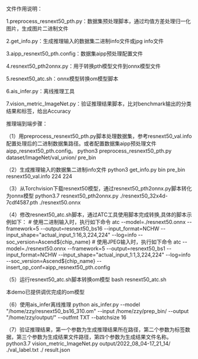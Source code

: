 文件作用说明：

1.preprocess_resnext50_pth.py：数据集预处理脚本，通过均值方差处理归一化图片，生成图片二进制文件

2.get_info.py：生成推理输入的数据集二进制info文件或jpg info文件

3.aipp_resnext50_pth.config：数据集aipp预处理配置文件

4.resnext50_pth2onnx.py：用于转换pth模型文件到onnx模型文件

5.resnext50_atc.sh：onnx模型转换om模型脚本

6.ais_infer.py：离线推理工具

7.vision_metric_ImageNet.py：验证推理结果脚本，比对benchmark输出的分类结果和标签，给出Accuracy



推理端到端步骤：

（1）用preprocess_resnext50_pth.py脚本处理数据集，参考resnext50_val.info配置处理后的二进制数据集路径。或者配置数据集aipp预处理文件aipp_resnext50_pth.config。
    python3 preprocess_resnext50_pth.py dataset/ImageNet/val_union/ pre_bin


（2）生成推理输入的数据集二进制info文件
    python3 get_info.py bin pre_bin resnext50_val.info 224 224

（3）从Torchvision下载resnext50模型，通过resnext50_pth2onnx.py脚本转化为onnx模型
	python3.7 resnext50_pth2onnx.py ./resnext50_32x4d-7cdf4587.pth ./resnext50.onnx


（4）修改resnext50_atc.sh脚本，通过ATC工具使用脚本完成转换,具体的脚本示例如下：
	# 使用二进制输入时，执行如下命令
	atc --model=./resnext50.onnx --framework=5 --output=resnext50_bs16 --input_format=NCHW --input_shape="actual_input_1:16,3,224,224" --log=info --soc_version=Ascend${chip_name}
	# 使用JPEG输入时，执行如下命令
	atc --model=./resnext50.onnx --framework=5 --output=resnext50_bs1 --input_format=NCHW --input_shape="actual_input_1:1,3,224,224" --log=info --soc_version=Ascend${chip_name} --insert_op_conf=aipp_resnext50_pth.config

（5）运行resnext50_atc.sh脚本转换om模型
	bash resnext50_atc.sh

本demo已提供调优完成的om模型

	
（6）使用ais_infer离线推理
	python ais_infer.py --model "/home/zzy/resnext50_bs16_310.om" --input /home/zzy/prep_bin/  --output "/home/zzy/output/" --outfmt  TXT  --batchsize 16
	
	
（7）验证推理结果，第一个参数为生成推理结果所在路径，第二个参数为标签数据，第三个参数为生成结果文件路径，第四个参数为生成结果文件名称。
	python3.7 vision_metric_ImageNet.py output/2022_08_04-17_21_14/ ./val_label.txt ./ result.json
	


